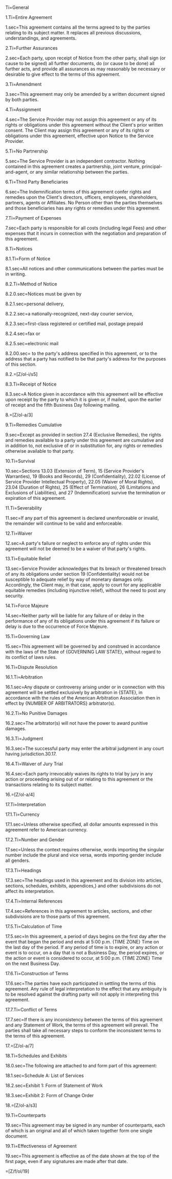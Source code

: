 Ti=General

1.Ti=Entire Agreement

1.sec=This agreement contains all the terms agreed to by the parties relating to its subject matter. It replaces all previous discussions, understandings, and agreements.

2.Ti=Further Assurances

2.sec=Each party, upon receipt of Notice from the other party, shall sign (or cause to be signed) all further documents, do (or cause to be done) all further acts, and provide all assurances as may reasonably be necessary or desirable to give effect to the terms of this agreement.

3.Ti=Amendment

3.sec=This agreement may only be amended by a written document signed by both parties.

4.Ti=Assignment

4.sec=The Service Provider may not assign this agreement or any of its rights or obligations under this agreement without the Client's prior written consent. The Client may assign this agreement or any of its rights or obligations under this agreement, effective upon Notice to the Service Provider.

5.Ti=No Partnership

5.sec=The Service Provider is an independent contractor. Nothing contained in this agreement creates a partnership, joint venture, principal-and-agent, or any similar relationship between the parties.

6.Ti=Third Party Beneficiaries

6.sec=The Indemnification terms of this agreement confer rights and remedies upon the Client's directors, officers, employees, shareholders, partners, agents or Affiliates. No Person other than the parties themselves and those beneficiaries has any rights or remedies under this agreement.

7.Ti=Payment of Expenses

7.sec=Each party is responsible for all costs (including legal Fees) and other expenses that it incurs in connection with the negotiation and preparation of this agreement.

8.Ti=Notices

8.1.Ti=Form of Notice

8.1.sec=All notices and other communications between the parties must be in writing.

8.2.Ti=Method of Notice

8.2.0.sec=Notices must be given by

8.2.1.sec=personal delivery,

8.2.2.sec=a nationally-recognized, next-day courier service,

8.2.3.sec=first-class registered or certified mail, postage prepaid

8.2.4.sec=fax or

8.2.5.sec=electronic mail

8.2.00.sec= to the party's address specified in this agreement, or to the address that a party has notified to be that party's address for the purposes of this section.

8.2.=[Z/ol-i/s5]

8.3.Ti=Receipt of Notice

8.3.sec=A Notice given in accordance with this agreement will be effective upon receipt by the party to which it is given or, if mailed, upon the earlier of receipt and the fifth Business Day following mailing.

8.=[Z/ol-a/3]

9.Ti=Remedies Cumulative

9.sec=Except as provided in section 27.4 (Exclusive Remedies), the rights and remedies available to a party under this agreement are cumulative and in addition to, not exclusive of or in substitution for, any rights or remedies otherwise available to that party.

10.Ti=Survival

10.sec=Sections 13.03 (Extension of Term), 15 (Service Provider's Warranties), 19 (Books and Records), 29 (Confidentiality), 22.02 (License of Service Provider Intellectual Property), 22.05 (Waiver of Moral Rights), 23.04 (Duration of Rights), 25 (Effect of Termination), 26 (Limitations and Exclusions of Liabilities), and 27 (Indemnification) survive the termination or expiration of this agreement.

11.Ti=Severability

11.sec=If any part of this agreement is declared unenforceable or invalid, the remainder will continue to be valid and enforceable.

12.Ti=Waiver

12.sec=A party's failure or neglect to enforce any of rights under this agreement will not be deemed to be a waiver of that party's rights.

13.Ti=Equitable Relief

13.sec=Service Provider acknowledges that its breach or threatened breach of any its obligations under section 19 (Confidentiality) would not be susceptible to adequate relief by way of monetary damages only. Accordingly, the Client may, in that case, apply to court for any applicable equitable remedies (including injunctive relief), without the need to post any security.

14.Ti=Force Majeure

14.sec=Neither party will be liable for any failure of or delay in the performance of any of its obligations under this agreement if its failure or delay is due to the occurrence of Force Majeure.

15.Ti=Governing Law

15.sec=This agreement will be governed by and construed in accordance with the laws of the State of {GOVERNING LAW STATE}, without regard to its conflict of laws rules.

16.Ti=Dispute Resolution

16.1.Ti=Arbitration

16.1.sec=Any dispute or controversy arising under or in connection with this agreement will be settled exclusively by arbitration in {STATE}, in accordance with the rules of the American Arbitration Association then in effect by {NUMBER OF ARBITRATORS} arbitrator(s).

16.2.Ti=No Punitive Damages

16.2.sec=The arbitrator(s) will not have the power to award punitive damages.

16.3.Ti=Judgment

16.3.sec=The successful party may enter the arbitral judgment in any court having jurisdiction.30.17. 

16.4.Ti=Waiver of Jury Trial

16.4.sec=Each party irrevocably waives its rights to trial by jury in any action or proceeding arising out of or relating to this agreement or the transactions relating to its subject matter.

16.=[Z/ol-a/4]

17.Ti=Interpretation

17.1.Ti=Currency

17.1.sec=Unless otherwise specified, all dollar amounts expressed in this agreement refer to American currency.

17.2.Ti=Number and Gender

17.sec=Unless the context requires otherwise, words importing the singular number include the plural and vice versa, words importing gender include all genders.

17.3.Ti=Headings

17.3.sec=The headings used in this agreement and its division into articles, sections, schedules, exhibits, appendices,} and other subdivisions do not affect its interpretation.

17.4.Ti=Internal References

17.4.sec=References in this agreement to articles, sections, and other subdivisions are to those parts of this agreement.

17.5.Ti=Calculation of Time

17.5.sec=In this agreement, a period of days begins on the first day after the event that began the period and ends at 5:00 p.m. {TIME ZONE} Time on the last day of the period. If any period of time is to expire, or any action or event is to occur, on a day that is not a Business Day, the period expires, or the action or event is considered to occur, at 5:00 p.m. {TIME ZONE} Time on the next Business Day.

17.6.Ti=Construction of Terms

17.6.sec=The parties have each participated in settling the terms of this agreement. Any rule of legal interpretation to the effect that any ambiguity is to be resolved against the drafting party will not apply in interpreting this agreement.

17.7.Ti=Conflict of Terms

17.7.sec=If there is any inconsistency between the terms of this agreement and any Statement of Work, the terms of this agreement will prevail. The parties shall take all necessary steps to conform the inconsistent terms to the terms of this agreement.

17.=[Z/ol-a/7]

18.Ti=Schedules and Exhibits

18.0.sec=The following are attached to and form part of this agreement:

18.1.sec=Schedule A: List of Services

18.2.sec=Exhibit 1: Form of Statement of Work

18.3.sec=Exhibit 2: Form of Change Order

18.=[Z/ol-a/s3]

19.Ti=Counterparts

19.sec=This agreement may be signed in any number of counterparts, each of which is an original and all of which taken together form one single document.

19.Ti=Effectiveness of Agreement

19.sec=This agreement is effective as of the date shown at the top of the first page, even if any signatures are made after that date.

=[Z/f/ol/19]
